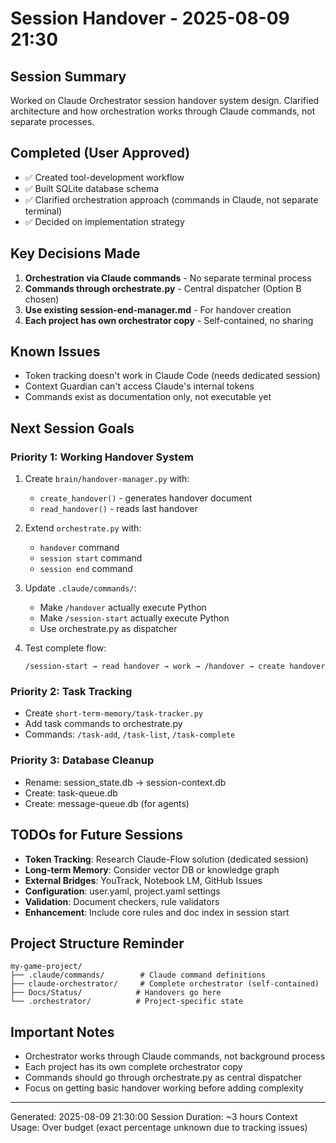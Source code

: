# Session Handover - 2025-08-09 21:30

## Session Summary
Worked on Claude Orchestrator session handover system design. Clarified architecture and how orchestration works through Claude commands, not separate processes.

## Completed (User Approved)
- ✅ Created tool-development workflow
- ✅ Built SQLite database schema  
- ✅ Clarified orchestration approach (commands in Claude, not separate terminal)
- ✅ Decided on implementation strategy

## Key Decisions Made
1. **Orchestration via Claude commands** - No separate terminal process
2. **Commands through orchestrate.py** - Central dispatcher (Option B chosen)
3. **Use existing session-end-manager.md** - For handover creation
4. **Each project has own orchestrator copy** - Self-contained, no sharing

## Known Issues
- Token tracking doesn't work in Claude Code (needs dedicated session)
- Context Guardian can't access Claude's internal tokens
- Commands exist as documentation only, not executable yet

## Next Session Goals

### Priority 1: Working Handover System
1. Create `brain/handover-manager.py` with:
   - `create_handover()` - generates handover document
   - `read_handover()` - reads last handover

2. Extend `orchestrate.py` with:
   - `handover` command
   - `session start` command  
   - `session end` command

3. Update `.claude/commands/`:
   - Make `/handover` actually execute Python
   - Make `/session-start` actually execute Python
   - Use orchestrate.py as dispatcher

4. Test complete flow:
   ```
   /session-start → read handover → work → /handover → create handover
   ```

### Priority 2: Task Tracking
- Create `short-term-memory/task-tracker.py`
- Add task commands to orchestrate.py
- Commands: `/task-add`, `/task-list`, `/task-complete`

### Priority 3: Database Cleanup
- Rename: session_state.db → session-context.db
- Create: task-queue.db
- Create: message-queue.db (for agents)

## TODOs for Future Sessions
- **Token Tracking**: Research Claude-Flow solution (dedicated session)
- **Long-term Memory**: Consider vector DB or knowledge graph
- **External Bridges**: YouTrack, Notebook LM, GitHub Issues
- **Configuration**: user.yaml, project.yaml settings
- **Validation**: Document checkers, rule validators
- **Enhancement**: Include core rules and doc index in session start

## Project Structure Reminder
```
my-game-project/
├── .claude/commands/        # Claude command definitions
├── claude-orchestrator/     # Complete orchestrator (self-contained)
├── Docs/Status/            # Handovers go here
└── .orchestrator/          # Project-specific state
```

## Important Notes
- Orchestrator works through Claude commands, not background process
- Each project has its own complete orchestrator copy
- Commands should go through orchestrate.py as central dispatcher
- Focus on getting basic handover working before adding complexity

---
Generated: 2025-08-09 21:30:00
Session Duration: ~3 hours
Context Usage: Over budget (exact percentage unknown due to tracking issues)
